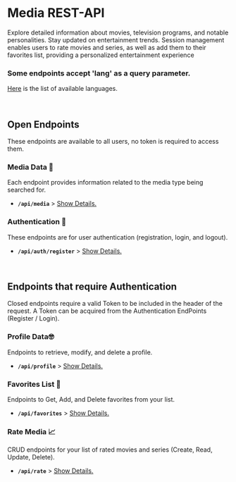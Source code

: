 
# Media REST-API

Explore detailed information about movies, television programs, and notable personalities. Stay updated on entertainment trends. Session management enables users to rate movies and series, as well as add them to their favorites list, providing a personalized entertainment experience

### Some endpoints accept 'lang' as a query parameter. 
[Here](docs/language/readme.md) is the list of available languages.

<br />

## Open Endpoints
These endpoints are available to all users, no token is required to access them.

### Media Data 🎥

Each endpoint provides information related to the media type being searched for.
* **`/api/media`** > [Show Details.](docs/media/readme.md)

### Authentication 🔑

These endpoints are for user authentication (registration, login, and logout).
* **`/api/auth/register`** > [Show Details.](docs/auth/readme.md)
<br />

## Endpoints that require Authentication

Closed endpoints require a valid Token to be included in the header of the
request. A Token can be acquired from the Authentication EndPoints (Register / Login).

### Profile Data🤓

Endpoints to retrieve, modify, and delete a profile.

* **`/api/profile`** > [Show Details.](docs/profile/readme.md)

### Favorites List 💖

Endpoints to Get, Add, and Delete favorites from your list.
* **`/api/favorites`** > [Show Details.](docs/favorites/readme.md)

### Rate Media 📈

CRUD endpoints for your list of rated movies and series (Create, Read, Update, Delete).
* **`/api/rate`** > [Show Details.](docs/rate/readme.md)
